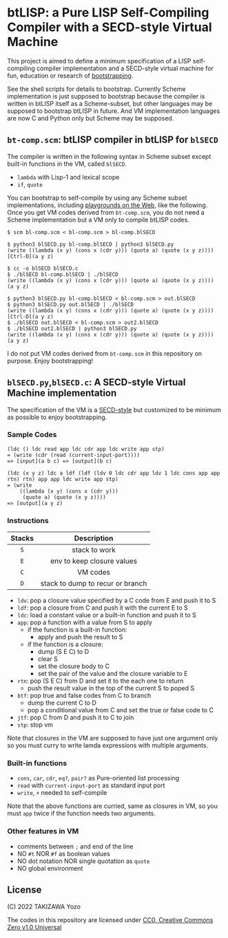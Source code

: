 # btLISP: a Pure LISP Self-Compiling Compiler with a SECD-style Virtual Machine

This project is aimed to define a minimum specification of a LISP self-compiling compiler implementation and a SECD-style virtual machine for fun, education or research of [bootstrapping](https://en.wikipedia.org/wiki/Bootstrapping_(compilers)).

See the shell scripts for details to bootstrap. Currently Scheme implementation is just supposed to bootstrap because the compiler is written in btLISP itself as a Scheme-subset, but other languages may be supposed to bootstrap btLISP in future. And VM implementation languages are now C and Python only but Scheme may be supposed.

## `bt-comp.scm`: btLISP compiler in btLISP for `blSECD`

The compiler is written in the following syntax in Scheme subset except built-in functions in the VM, called `blSECD`.

* `lambda` with Lisp-1 and lexical scope
* `if`, `quote`

You can bootstrap to self-compile by using any Scheme subset implementations, including [playgrounds on the Web](https://www.tutorialspoint.com/execute_scheme_online.php), like the following. Once you get VM codes derived from `bt-comp.scm`, you do not need a Scheme implementation but a VM only to compile btLISP codes.

```
$ scm bl-comp.scm < bl-comp.scm > bl-comp.blSECD

$ python3 blSECD.py bl-comp.blSECD | python3 blSECD.py
(write ((lambda (x y) (cons x (cdr y))) (quote a) (quote (x y z))))
[Ctrl-D](a y z)

$ cc -o blSECD blSECD.c
$ ./blSECD bl-comp.blSECD | ./blSECD
(write ((lambda (x y) (cons x (cdr y))) (quote a) (quote (x y z))))
(a y z)

$ python3 blSECD.py bl-comp.blSECD < bl-comp.scm > out.blSECD
$ python3 blSECD.py out.blSECD | ./blSECD
(write ((lambda (x y) (cons x (cdr y))) (quote a) (quote (x y z))))
[Ctrl-D](a y z)
$ ./blSECD out.blSECD < bl-comp.scm > out2.blSECD
$ ./blSECD out2.blSECD | python3 blSECD.py
(write ((lambda (x y) (cons x (cdr y))) (quote a) (quote (x y z))))
(a y z)
```

I do not put VM codes derived from `bt-comp.scm` in this repository on purpose. Enjoy bootstrapping!

## `blSECD.py`,`blSECD.c`: A SECD-style Virtual Machine implementation

The specification of the VM is a [SECD-style](https://en.wikipedia.org/wiki/SECD_machine) but customized to be minimum as possible to enjoy bootstrapping.

### Sample Codes

```
(ldc () ldc read app ldc cdr app ldc write app stp)
= (write (cdr (read (current-input-port))))
=> [input](a b c) => [output](b c)

(ldc (x y z) ldc a ldf (ldf (ldv 0 ldc cdr app ldv 1 ldc cons app app rtn) rtn) app app ldc write app stp)
= (write
    ((lambda (x y) (cons x (cdr y)))
     (quote a) (quote (x y z))))
=> [output](a y z)
```

### Instructions

|Stacks|Description|
|:---:|:---:|
|`S`|stack to work|
|`E`|env to keep closure values|
|`C`|VM codes|
|`D`|stack to dump to recur or branch|

* `ldv`: pop a closure value specified by a C code from E and push it to S
* `ldf`: pop a closure from C and push it with the current E to S
* `ldc`: load a constant value or a built-in function and push it to S
* `app`: pop a function with a value from S to apply
	* if the function is a built-in function:
		* apply and push the result to S
	* if the function is a closure:
		* dump (S E C) to D
		* clear S
		* set the closure body to C
		* set the pair of the value and the closure variable to E
* `rtn`: pop (S E C) from D and set it to the each one to return
	* push the result value in the top of the current S to poped S
* `btf`: pop true and false codes from C to branch
	* dump the current C to D
	* pop a conditional value from C and set the true or false code to C
* `jtf`: pop C from D and push it to C to join
* `stp`: stop vm

Note that closures in the VM are supposed to have just one argument only so you must curry to write lamda expressions with multiple arguments.

### Built-in functions

* `cons`, `car`, `cdr`, `eq?`, `pair?` as Pure-oriented list processing
* `read` with `current-input-port` as standard input port
* `write`, `+` needed to self-compile

Note that the above functions are curried, same as closures in VM, so you must `app` twice if the function needs two arguments.

### Other features in VM

* comments between `;` and end of the line
* NO `#t` NOR `#f` as boolean values
* NO dot notation NOR single quotation as `quote`
* NO global environment

## License

(C) 2022 TAKIZAWA Yozo

The codes in this repository are licensed under [CC0, Creative Commons Zero v1.0 Universal](https://creativecommons.org/publicdomain/zero/1.0/)

